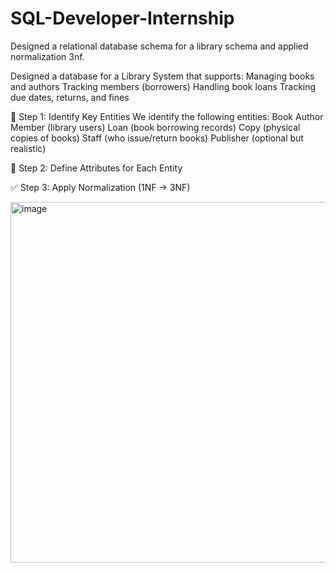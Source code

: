 # SQL-Developer-Internship
Designed a relational database schema for a library schema and applied normalization 3nf.


Designed a database for a Library System that supports:
Managing books and authors
Tracking members (borrowers)
Handling book loans
Tracking due dates, returns, and fines

🔶 Step 1: Identify Key Entities
We identify the following entities:
Book
Author
Member (library users)
Loan (book borrowing records)
Copy (physical copies of books)
Staff (who issue/return books)
Publisher (optional but realistic)

🔷 Step 2: Define Attributes for Each Entity

✅ Step 3: Apply Normalization (1NF → 3NF)

<img width="507" height="577" alt="image" src="https://github.com/user-attachments/assets/304fb2dc-3c30-4d83-9c17-2f5321817161" />

